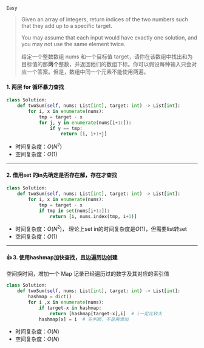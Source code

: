 `Easy`

> Given an array of integers, return indices of the two numbers such that they add up to a specific target.
>
> You may assume that each input would have exactly one solution, and you may not use the same element twice.
>
> 给定一个整数数组 nums 和一个目标值 target，请你在该数组中找出和为目标值的那**两个**整数，并返回他们的数组下标。你可以假设每种输入只会对应一个答案。但是，数组中同一个元素不能使用两遍。
>

#### 1. 两层 for 循环暴力查找

```python
class Solution:
    def twoSum(self, nums: List[int], target: int) -> List[int]:
        for i, x in enumerate(nums):
            tmp = target - x
            for j, y in enumerate(nums[i+1:]):
                if y == tmp:
                    return [i, i+1+j]
```

- 时间复杂度：$O(N^2)$
- 空间复杂度：$O(1)$

---

#### 2. 借用set 的in先确定是否存在解，存在才查找

```python
class Solution:
    def twoSum(self, nums: List[int], target: int) -> List[int]:
        for i, x in enumerate(nums):
            tmp = target - x
            if tmp in set(nums[i+1:]):
                return [i, nums.index(tmp, i+1)]
```

- 时间复杂度：$O(N^2)$， 理论上set in的时间复杂度是$O(1)$，但需要list转set
- 空间复杂度：$O(1)$

---

#### :+1: 3. 使用hashmap加快查找，且边遍历边创建

空间换时间，增加一个 Map 记录已经遍历过的数字及其对应的索引值

```python
class Solution:
    def twoSum(self, nums: List[int], target: int) -> List[int]:
        hashmap = dict()
        for i ,x in enumerate(nums):
            if target-x in hashmap:
                return [hashmap[target-x],i]  # i一定比较大
            hashmap[x] = i  # 先判断，不是再添加
```

- 时间复杂度：$O(N)$
- 空间复杂度：$O(N)$

